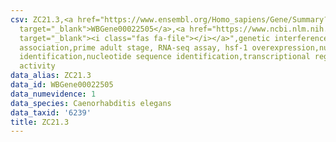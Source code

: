 ```yaml
---
csv: ZC21.3,<a href="https://www.ensembl.org/Homo_sapiens/Gene/Summary?db=core;g=WBGene00022505"
  target="_blank">WBGene00022505</a>,<a href="https://www.ncbi.nlm.nih.gov/pubmed/30894454"
  target="_blank"><i class="fas fa-file"></i></a>",genetic interference,functional
  association,prime adult stage, RNA-seq assay, hsf-1 overexpression,nucleotide sequence
  identification,nucleotide sequence identification,transcriptional regulation,up-regulates
  activity
data_alias: ZC21.3
data_id: WBGene00022505
data_numevidence: 1
data_species: Caenorhabditis elegans
data_taxid: '6239'
title: ZC21.3
---
```

